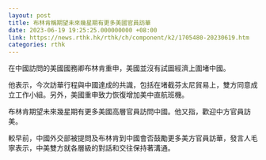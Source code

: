 ```yaml
---
layout: post
title: 布林肯稱期望未來幾星期有更多美國官員訪華
date: 2023-06-19 19:25:25.000000000 +08:00
link: https://news.rthk.hk/rthk/ch/component/k2/1705480-20230619.htm
categories: rthk
---
```


在中國訪問的美國國務卿布林肯重申，美國並沒有試圖經濟上圍堵中國。

他表示，今次訪華行程與中國達成的共識，包括在堵截芬太尼貿易上，雙方同意成立工作小組。另外，美國重申致力恢復增加美中直航班機。

布林肯期望未來幾星期有更多美國高層官員訪問中國。他又指，歡迎中方官員訪美。

較早前，中國外交部被提問及布林肯到中國會否鼓勵更多美方官員訪華，發言人毛寧表示，中美雙方就各層級的對話和交往保持著溝通。
